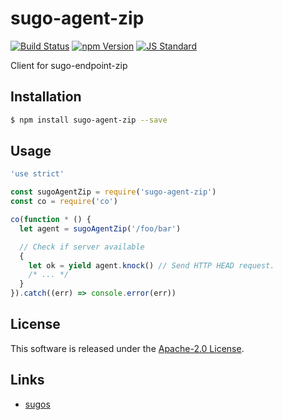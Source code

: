 sugo-agent-zip
==========

<!---
This file is generated by ape-tmpl. Do not update manually.
--->

<!-- Badge Start -->
<a name="badges"></a>

[![Build Status][bd_travis_shield_url]][bd_travis_url]
[![npm Version][bd_npm_shield_url]][bd_npm_url]
[![JS Standard][bd_standard_shield_url]][bd_standard_url]

[bd_repo_url]: https://github.com/realglobe-Inc/sugo-agent-zip
[bd_travis_url]: http://travis-ci.org/realglobe-Inc/sugo-agent-zip
[bd_travis_shield_url]: http://img.shields.io/travis/realglobe-Inc/sugo-agent-zip.svg?style=flat
[bd_travis_com_url]: http://travis-ci.com/realglobe-Inc/sugo-agent-zip
[bd_travis_com_shield_url]: https://api.travis-ci.com/realglobe-Inc/sugo-agent-zip.svg?token=
[bd_license_url]: https://github.com/realglobe-Inc/sugo-agent-zip/blob/master/LICENSE
[bd_codeclimate_url]: http://codeclimate.com/github/realglobe-Inc/sugo-agent-zip
[bd_codeclimate_shield_url]: http://img.shields.io/codeclimate/github/realglobe-Inc/sugo-agent-zip.svg?style=flat
[bd_codeclimate_coverage_shield_url]: http://img.shields.io/codeclimate/coverage/github/realglobe-Inc/sugo-agent-zip.svg?style=flat
[bd_gemnasium_url]: https://gemnasium.com/realglobe-Inc/sugo-agent-zip
[bd_gemnasium_shield_url]: https://gemnasium.com/realglobe-Inc/sugo-agent-zip.svg
[bd_npm_url]: http://www.npmjs.org/package/sugo-agent-zip
[bd_npm_shield_url]: http://img.shields.io/npm/v/sugo-agent-zip.svg?style=flat
[bd_standard_url]: http://standardjs.com/
[bd_standard_shield_url]: https://img.shields.io/badge/code%20style-standard-brightgreen.svg

<!-- Badge End -->


<!-- Description Start -->
<a name="description"></a>

Client for sugo-endpoint-zip

<!-- Description End -->


<!-- Overview Start -->
<a name="overview"></a>



<!-- Overview End -->


<!-- Sections Start -->
<a name="sections"></a>

<!-- Section from "doc/guides/01.Installation.md.hbs" Start -->

<a name="section-doc-guides-01-installation-md"></a>

Installation
-----

```bash
$ npm install sugo-agent-zip --save
```


<!-- Section from "doc/guides/01.Installation.md.hbs" End -->

<!-- Section from "doc/guides/02.Usage.md.hbs" Start -->

<a name="section-doc-guides-02-usage-md"></a>

Usage
---------

```javascript
'use strict'

const sugoAgentZip = require('sugo-agent-zip')
const co = require('co')

co(function * () {
  let agent = sugoAgentZip('/foo/bar')

  // Check if server available
  {
    let ok = yield agent.knock() // Send HTTP HEAD request.
    /* ... */
  }
}).catch((err) => console.error(err))

```


<!-- Section from "doc/guides/02.Usage.md.hbs" End -->


<!-- Sections Start -->


<!-- LICENSE Start -->
<a name="license"></a>

License
-------
This software is released under the [Apache-2.0 License](https://github.com/realglobe-Inc/sugo-agent-zip/blob/master/LICENSE).

<!-- LICENSE End -->


<!-- Links Start -->
<a name="links"></a>

Links
------

+ [sugos][sugos_url]

[sugos_url]: https://github.com/realglobe-Inc/sugos

<!-- Links End -->
